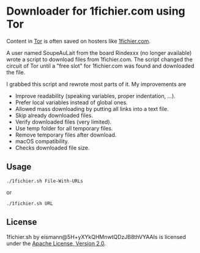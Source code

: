# Downloader for 1fichier.com using Tor

Content in [Tor](https://www.torproject.org/) is often saved on hosters like [1fichier.com](https://1fichier.com/).

A user named SoupeAuLait from the board Rindexxx (no longer available) wrote a script to download files from 1fichier.com. The script changed the circuit of Tor until a "free slot" for 1fichier.com was found and downloaded the file.

I grabbed this script and rewrote most parts of it. My improvements are
- Improve readability (speaking variables, proper indentation, ...).
- Prefer local variables instead of global ones.
- Allowed mass downloading by putting all links into a text file.
- Skip already downloaded files.
- Verify downloaded files (very limited).
- Use temp folder for all temporary files.
- Remove temporary files after download.
- macOS compatibility.
- Checks downloaded file size.

## Usage

`./1fichier.sh File-With-URLs`

or

`./1fichier.sh URL`


## License

1fichier.sh by eismann@5H+yXYkQHMnwtQDzJB8thVYAAIs is licensed under the [Apache License, Version 2.0](https://www.apache.org/licenses/LICENSE-2.0).
